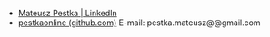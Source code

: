 - [Mateusz Pestka | LinkedIn](https://www.linkedin.com/in/mateuszpestka/)
- [pestkaonline (github.com)](https://github.com/pestkaonline)
E-mail: pestka.mateusz@@gmail.com